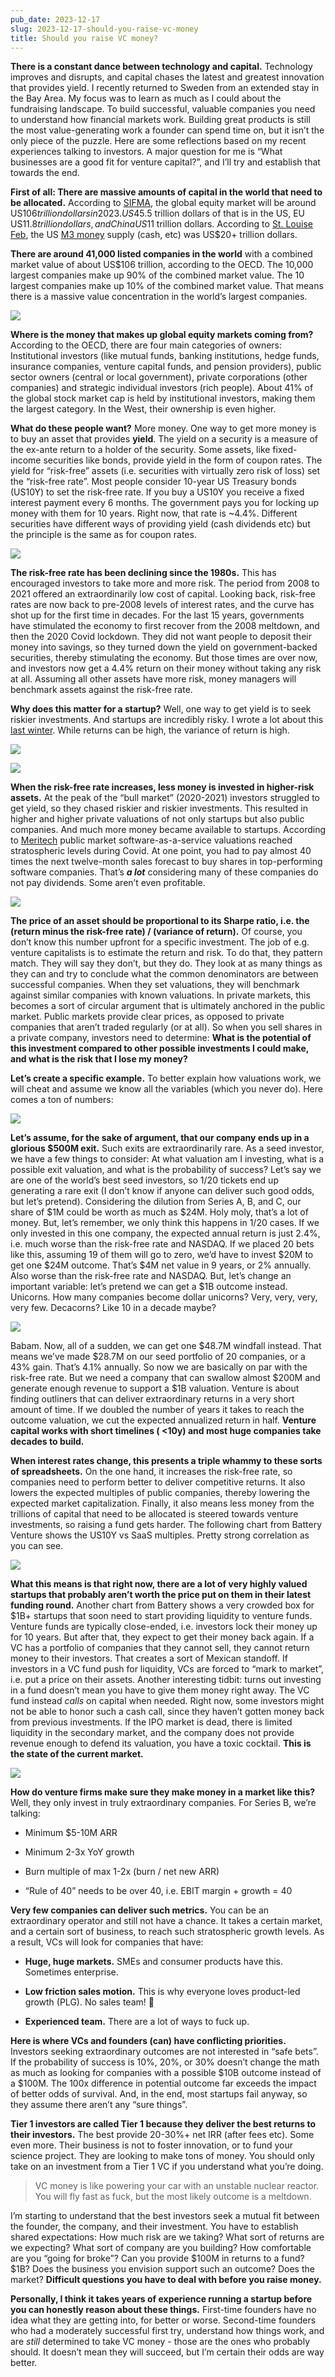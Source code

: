 ```yaml
---
pub_date: 2023-12-17
slug: 2023-12-17-should-you-raise-vc-money
title: Should you raise VC money?
---
```


**There is a constant dance between technology and capital.** Technology improves and disrupts, and capital chases the latest and greatest innovation that provides yield. I recently returned to Sweden from an extended stay in the Bay Area. My focus was to learn as much as I could about the fundraising landscape. To build successful, valuable companies you need to understand how financial markets work. Building great products is still the most value-generating work a founder can spend time on, but it isn’t the only piece of the puzzle. Here are some reflections based on my recent experiences talking to investors. A major question for me is “What businesses are a good fit for venture capital?”, and I’ll try and establish that towards the end.

**First of all: There are massive amounts of capital in the world that need to be allocated.** According to [SIFMA](https://www.sifma.org/resources/research/research-quarterly-equities/#:~:text=The%20U.S.%20equity%20markets%20are,the%20next%20largest%20market%2C%20China.), the global equity market will be around US$106 trillion dollars in 2023. US$45.5 trillion dollars of that is in the US, EU US$11.8 trillion dollars, and China US$11 trillion dollars. According to [St. Louise Feb](https://fred.stlouisfed.org/series/MABMM301USM189S), the US [M3 money](https://en.wikipedia.org/wiki/Money_supply) supply (cash, etc) was US$20+ trillion dollars. 

**There are around 41,000 listed companies in the world** with a combined market value of about US$106 trillion, according to the OECD. The 10,000 largest companies make up 90% of the combined market value. The 10 largest companies make up 10% of the combined market value. That means there is a massive value concentration in the world’s largest companies.

![](https://images.squarespace-cdn.com/content/v1/5c2b12dae17ba3d4ccb3bdfd/62dc6345-dc6f-425e-a31f-e0b93c8e8e5f/Screenshot+2023-11-21+at+13.50.30.png)

**Where is the money that makes up global equity markets coming from?** According to the OECD, there are four main categories of owners: Institutional investors (like mutual funds, banking institutions, hedge funds, insurance companies, venture capital funds, and pension providers), public sector owners (central or local government), private corporations (other companies) and strategic individual investors (rich people). About 41% of the global stock market cap is held by institutional investors, making them the largest category. In the West, their ownership is even higher.

**What do these people want?** More money. One way to get more money is to buy an asset that provides **yield**. The yield on a security is a measure of the ex-ante return to a holder of the security. Some assets, like fixed-income securities like bonds, provide yield in the form of coupon rates. The yield for “risk-free” assets (i.e. securities with virtually zero risk of loss) set the “risk-free rate”. Most people consider 10-year US Treasury bonds (US10Y) to set the risk-free rate. If you buy a US10Y you receive a fixed interest payment every 6 months. The government pays you for locking up money with them for 10 years. Right now, that rate is ~4.4%. Different securities have different ways of providing yield (cash dividends etc) but the principle is the same as for coupon rates.

![](https://images.squarespace-cdn.com/content/v1/5c2b12dae17ba3d4ccb3bdfd/38364357-0107-4f47-830d-9286e5d8a528/Screenshot+2023-11-21+at+14.14.16.png)

**The risk-free rate has been declining since the 1980s.** This has encouraged investors to take more and more risk. The period from 2008 to 2021 offered an extraordinarily low cost of capital. Looking back, risk-free rates are now back to pre-2008 levels of interest rates, and the curve has shot up for the first time in decades. For the last 15 years, governments have stimulated the economy to first recover from the 2008 meltdown, and then the 2020 Covid lockdown. They did not want people to deposit their money into savings, so they turned down the yield on government-backed securities, thereby stimulating the economy. But those times are over now, and investors now get a 4.4% return on their money without taking any risk at all. Assuming all other assets have more risk, money managers will benchmark assets against the risk-free rate.

**Why does this matter for a startup?** Well, one way to get yield is to seek riskier investments. And startups are incredibly risky. I wrote a lot about this [last winter](https://langkilde.se/blog/2023/1/9/building-extremely-valuable-companies). While returns can be high, the variance of return is high.

![](https://images.squarespace-cdn.com/content/v1/5c2b12dae17ba3d4ccb3bdfd/894422fb-a202-4cc9-87fb-1a871063c83d/Screenshot+2023-11-21+at+14.28.36.png)

![](https://images.squarespace-cdn.com/content/v1/5c2b12dae17ba3d4ccb3bdfd/1a92dfbe-9319-49af-9550-36ca4bda21b5/Screenshot+2023-11-21+at+14.29.28.png)

**When the risk-free rate increases, less money is invested in higher-risk assets.** At the peak of the “bull market” (2020-2021) investors struggled to get yield, so they chased riskier and riskier investments. This resulted in higher and higher private valuations of not only startups but also public companies. And much more money became available to startups. According to [Meritech](https://www.meritechcapital.com/blog/meritech-software-pulse) public market software-as-a-service valuations reached stratospheric levels during Covid. At one point, you had to pay almost 40 times the next twelve-month sales forecast to buy shares in top-performing software companies. That’s **_a lot_** considering many of these companies do not pay dividends. Some aren’t even profitable.

![](https://images.squarespace-cdn.com/content/v1/5c2b12dae17ba3d4ccb3bdfd/44878e39-4d91-41c2-9acd-5914363cf2a1/Screenshot+2023-11-21+at+14.30.35.png)

**The price of an asset should be proportional to its Sharpe ratio, i.e. the (return minus the risk-free rate) / (variance of return).** Of course, you don’t know this number upfront for a specific investment. The job of e.g. venture capitalists is to estimate the return and risk. To do that, they pattern match. They will say they don’t, but they do. They look at as many things as they can and try to conclude what the common denominators are between successful companies. When they set valuations, they will benchmark against similar companies with known valuations. In private markets, this becomes a sort of circular argument that is ultimately anchored in the public market. Public markets provide clear prices, as opposed to private companies that aren’t traded regularly (or at all). So when you sell shares in a private company, investors need to determine: **What is the potential of this investment compared to other possible investments I could make, and what is the risk that I lose my money?**

**Let’s create a specific example.** To better explain how valuations work, we will cheat and assume we know all the variables (which you never do). Here comes a ton of numbers:

![](https://images.squarespace-cdn.com/content/v1/5c2b12dae17ba3d4ccb3bdfd/1616b379-5f9c-47a6-86b0-9d728a3541d7/Screenshot+2023-12-17+at+11.18.11.png)

**Let’s assume, for the sake of argument, that our company ends up in a glorious $500M exit.** Such exits are extraordinarily rare. As a seed investor, we have a few things to consider: At what valuation am I investing, what is a possible exit valuation, and what is the probability of success? Let’s say we are one of the world’s best seed investors, so 1/20 tickets end up generating a rare exit (I don’t know if anyone can deliver such good odds, but let’s pretend). Considering the dilution from Series A, B, and C, our share of $1M could be worth as much as $24M. Holy moly, that’s a lot of money. But, let’s remember, we only think this happens in 1/20 cases. If we only invested in this one company, the expected annual return is just 2.4%, i.e. much worse than the risk-free rate and NASDAQ. If we placed 20 bets like this, assuming 19 of them will go to zero, we’d have to invest $20M to get one $24M outcome. That’s $4M net value in 9 years, or 2% annually. Also worse than the risk-free rate and NASDAQ. But, let’s change an important variable: let’s pretend we can get a $1B outcome instead. Unicorns. How many companies become dollar unicorns? Very, very, very, very few. Decacorns? Like 10 in a decade maybe?

![](https://images.squarespace-cdn.com/content/v1/5c2b12dae17ba3d4ccb3bdfd/41998655-4322-43af-8964-19385ea0b721/Screenshot+2023-12-17+at+11.28.55.png)

Babam. Now, all of a sudden, we can get one $48.7M windfall instead. That means we’ve made $28.7M on our seed portfolio of 20 companies, or a 43% gain. That’s 4.1% annually. So now we are basically on par with the risk-free rate. But we need a company that can swallow almost $200M and generate enough revenue to support a $1B valuation. Venture is about finding outliners that can deliver extraordinary returns in a very short amount of time. If we doubled the number of years it takes to reach the outcome valuation, we cut the expected annualized return in half. **Venture capital works with short timelines ( <10y) and most huge companies take decades to build.**

**When interest rates change, this presents a triple whammy to these sorts of spreadsheets.** On the one hand, it increases the risk-free rate, so companies need to perform better to deliver competitive returns. It also lowers the expected multiples of public companies, thereby lowering the expected market capitalization. Finally, it also means less money from the trillions of capital that need to be allocated is steered towards venture investments, so raising a fund gets harder. The following chart from Battery Venture shows the US10Y vs SaaS multiples. Pretty strong correlation as you can see.

![](https://images.squarespace-cdn.com/content/v1/5c2b12dae17ba3d4ccb3bdfd/9c451e73-4300-4797-9173-69937917de62/Screenshot+2023-12-17+at+11.37.38.png)

**What this means is that right now, there are a lot of very highly valued startups that probably aren’t worth the price put on them in their latest funding round.** Another chart from Battery shows a very crowded box for $1B+ startups that soon need to start providing liquidity to venture funds. Venture funds are typically close-ended, i.e. investors lock their money up for 10 years. But after that, they expect to get their money back again. If a VC has a portfolio of companies that they cannot sell, they cannot return money to their investors. That creates a sort of Mexican standoff. If investors in a VC fund push for liquidity, VCs are forced to “mark to market”, i.e. put a price on their assets. Another interesting tidbit: turns out investing in a fund doesn’t mean you have to give them money right away. The VC fund instead _calls_ on capital when needed. Right now, some investors might not be able to honor such a cash call, since they haven’t gotten money back from previous investments. If the IPO market is dead, there is limited liquidity in the secondary market, and the company does not provide revenue enough to defend its valuation, you have a toxic cocktail. **This is the state of the current market.**

![](https://images.squarespace-cdn.com/content/v1/5c2b12dae17ba3d4ccb3bdfd/fd098fa6-4bcd-4b00-84a1-a4668a203610/Screenshot+2023-12-17+at+11.39.55.png)

**How do venture firms make sure they make money in a market like this?** Well, they only invest in truly extraordinary companies. For Series B, we’re talking:

  * Minimum $5-10M ARR

  * Minimum 2-3x YoY growth

  * Burn multiple of max 1-2x (burn / net new ARR)

  * “Rule of 40” needs to be over 40, i.e. EBIT margin + growth = 40




**Very few companies can deliver such metrics.** You can be an extraordinary operator and still not have a chance. It takes a certain market, and a certain sort of business, to reach such stratospheric growth levels. As a result, VCs will look for companies that have:

  * **Huge, huge markets.** SMEs and consumer products have this. Sometimes enterprise.

  * **Low friction sales motion.** This is why everyone loves product-led growth (PLG). No sales team! 🎉

  * **Experienced team.** There are a lot of ways to fuck up.




**Here is where VCs and founders (can) have conflicting priorities.** Investors seeking extraordinary outcomes are not interested in “safe bets”. If the probability of success is 10%, 20%, or 30% doesn’t change the math as much as looking for companies with a possible $10B outcome instead of a $100M. The 100x difference in potential outcome far exceeds the impact of better odds of survival. And, in the end, most startups fail anyway, so they assume there aren’t any “sure things”.

**Tier 1 investors are called Tier 1 because they deliver the best returns to their investors.** The best provide 20-30%+ net IRR (after fees etc). Some even more. Their business is not to foster innovation, or to fund your science project. They are looking to make tons of money. You should only take on an investment from a Tier 1 VC if you understand what you’re doing. 

> VC money is like powering your car with an unstable nuclear reactor. You will fly fast as fuck, but the most likely outcome is a meltdown.

I’m starting to understand that the best investors seek a mutual fit between the founder, the company, and their investment. You have to establish shared expectations: How much risk are we taking? What sort of returns are we expecting? What sort of company are you building? How comfortable are you “going for broke”? Can you provide $100M in returns to a fund? $1B? Does the business you envision support such an outcome? Does the market? **Difficult questions you have to deal with before you raise money.**

**Personally, I think it takes years of experience running a startup before you can honestly reason about these things.** First-time founders have no idea what they are getting into, for better or worse. Second-time founders who had a moderately successful first try, understand how things work, and are _still_ determined to take VC money - those are the ones who probably should. It doesn’t mean they will succeed, but I’m certain their odds are way better.